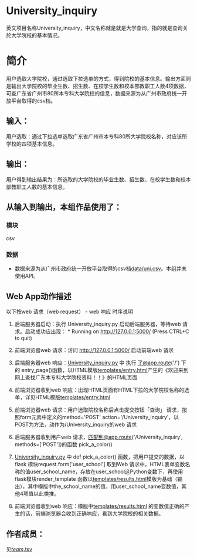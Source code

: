 # University_inquiry


英文项目名称University_inquiry，中文名称就是就是大学查询，指的就是查询关於大学院校的基本情况。


# 简介 
用户选取大学院校，通过选取下拉选单的方式，得到院校的基本信息。输出方面则是输出大学院校的毕业生数、招生数、在校学生数和校本部教职工人数4项数据，可查广东省广州市80所本专科大学院校的信息，数据来源为从广州市政府统一开放平台取得的csv档。



## 输入：
用户选取：通过下拉选单选取广东省广州市本专科80所大学院校名称，对应该所学校的四项基本信息。
## 输出：
用户得到输出结果为：所选取的大学院校的毕业生数、招生数、在校学生数和校本部教职工人数的基本信息。 

## 从输入到输出，本组作品使用了：
### 模块
csv
### 数据
* 数据来源为从广州市政府统一开放平台取得的csv档[data/uni.csv](data/uni.csv)。本组并未使用API。

## Web App动作描述

以下按web 请求（web request） - web 响应 时序说明

1. 后端服务器启动：执行 University_inquiry.py 启动后端服务器，等待web 请求。启动成功应出现：  * Running on http://127.0.0.1:5000/ (Press CTRL+C to quit)

2. 前端浏览器web 请求：访问 http://127.0.0.1:5000/ 启动前端web 请求

3. 后端服务器web 响应：[University_inquiry.py](University_inquiry.py) 中 执行 了@app.route('/') 下的 entry_page()函数，以HTML模版[templates/entry.html](templates/entry.html)产生的《欢迎来到网上查找广东本专科大学院校资料！！》的HTML页面

4. 前端浏览器收到web 响应：出现HTML页面有HTML下拉的大学院校名称的选单，详见HTML模版[templates/entry.html](templates/entry.html)

5. 前端浏览器web 请求：用户选取院校名称后点击提交按钮「查询」 请求，按照form元素中定义的method='POST' action='/University_inquiry'，以POST为方法，动作为/University_inquiry的web 请求

6. 后端服务器收到用户web 请求，匹配到@app.route('/University_inquiry', methods=['POST'])的函数 pick_a_color() 

7. [University_inquiry.py](University_inquiry.py) 中 def pick_a_color() 函数，把用户提交的数据，以flask 模块request.form['user_school']	取到Web 请求中，HTML表单变数名称的值user_school_name，存放在user_school这Python变数下，再使用flask模块render_template 函数以[templates/results.html](templates/results.html)模版为基础（输出），其中模版中the_school_name的值，用user_school_name变数值，其他4项值以此类推。
8. 前端浏览器收到web 响应：模版中[templates/results.html](templates/results.html) 的变数值正确的产生的话，前端浏览器会收到正确响应，看到大学院校的相关数据。

## 作者成员：
见[_team_.tsv](_team_/_team_.tsv)
